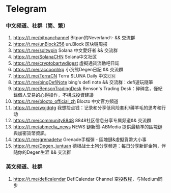 # Telegram

### 中文频道、社群（简、繁）

1. https://t.me/bitpanchannel Bitpan的Neverland✨ && 交流群
2. https://t.me/unBlock256 un.Block 区块链周报
3. https://t.me/soltwpin Solana 中文愛好者 && 交流群
4. https://t.me/SolanaCHN Solana中文社区
5. https://t.me/cryptobartwdigest 虛擬通貨流動吧日誌
6. https://t.me/raccoonhkg 小浣熊Degen日記 && 交流群
7. https://t.me/TerraCN Terra $LUNA Daily 中文🇨🇳
8. https://t.me/bingDefiNote bing's defi note && 交流群：defi遊玩隨筆
9. https://t.me/BensonTradingDesk Benson's Trading Desk：碎碎念，僅紀錄個人交易的心得操作，不構成投資建議
10. https://t.me/blocto_official_zh Blocto 中文官方頻道
11. https://t.me/wxjdqtg 我想捡点钱：记录和分享低风险套利/薅羊毛的思考和行动
12. https://t.me/community8848 8848社区信息分享专属频道&& 交流群
13. https://t.me/abmedia_news NEWS 鏈新聞-ABMedia 提供最精準的區塊鏈與加密貨幣資訊。
14. https://t.me/grenadetw Grenade手榴彈 - 區塊鏈&虛擬貨幣大小事
15. https://t.me/Degen_juntuan 德根战士土狗分享频道：每日分享新鲜金狗，伴随你的Degen生涯 && 交流群

### 英文频道、社群

1. https://t.me/deficalendar DefiCalendar Channel 空投教程，与Medium同步

